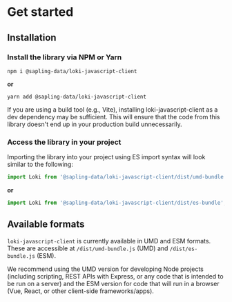 # Get started
## Installation
### Install the library via NPM or Yarn
```
npm i @sapling-data/loki-javascript-client
```
**or**
```
yarn add @sapling-data/loki-javascript-client
```
If you are using a build tool (e.g., Vite), installing loki-javascript-client as a dev dependency may be sufficient. This will ensure that the code from this library doesn't end up in your production build unnecessarily.
### Access the library in your project
Importing the library into your project using ES import syntax will look similar to the following:

```js
import Loki from '@sapling-data/loki-javascript-client/dist/umd-bundle';
```

**or**

```js
import Loki from '@sapling-data/loki-javascript-client/dist/es-bundle';
```

## Available formats
`loki-javascript-client` is currently available in UMD and ESM formats. These are accessible at `/dist/umd-bundle.js` (UMD) and `/dist/es-bundle.js` (ESM).

We recommend using the UMD version for developing Node projects (including scripting, REST APIs with Express, or any code that is intended to be run on a server) and the ESM version for code that will run in a browser (Vue, React, or other client-side frameworks/apps).